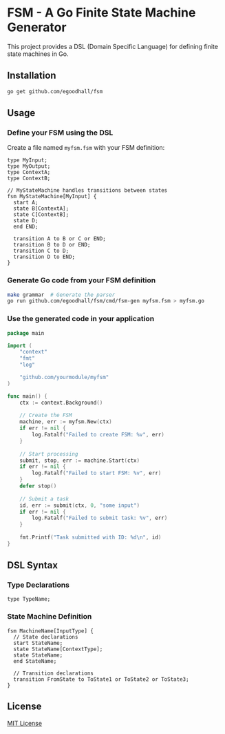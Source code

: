 # FSM - A Go Finite State Machine Generator

This project provides a DSL (Domain Specific Language) for defining finite state machines in Go.

## Installation

```bash
go get github.com/egoodhall/fsm
```

## Usage

### Define your FSM using the DSL

Create a file named `myfsm.fsm` with your FSM definition:

```
type MyInput;
type MyOutput;
type ContextA;
type ContextB;

// MyStateMachine handles transitions between states
fsm MyStateMachine[MyInput] {
  start A;
  state B[ContextA];
  state C[ContextB];
  state D;
  end END;

  transition A to B or C or END;
  transition B to D or END;
  transition C to D;
  transition D to END;
}
```

### Generate Go code from your FSM definition

```bash
make grammar  # Generate the parser
go run github.com/egoodhall/fsm/cmd/fsm-gen myfsm.fsm > myfsm.go
```

### Use the generated code in your application

```go
package main

import (
	"context"
	"fmt"
	"log"

	"github.com/yourmodule/myfsm"
)

func main() {
	ctx := context.Background()
	
	// Create the FSM
	machine, err := myfsm.New(ctx)
	if err != nil {
		log.Fatalf("Failed to create FSM: %v", err)
	}
	
	// Start processing
	submit, stop, err := machine.Start(ctx)
	if err != nil {
		log.Fatalf("Failed to start FSM: %v", err)
	}
	defer stop()
	
	// Submit a task
	id, err := submit(ctx, 0, "some input")
	if err != nil {
		log.Fatalf("Failed to submit task: %v", err)
	}
	
	fmt.Printf("Task submitted with ID: %d\n", id)
}
```

## DSL Syntax

### Type Declarations

```
type TypeName;
```

### State Machine Definition

```
fsm MachineName[InputType] {
  // State declarations
  start StateName;
  state StateName[ContextType];
  state StateName;
  end StateName;

  // Transition declarations
  transition FromState to ToState1 or ToState2 or ToState3;
}
```

## License

[MIT License](LICENSE)
